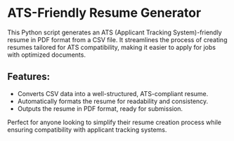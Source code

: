 # ATS-Friendly Resume Generator

This Python script generates an ATS (Applicant Tracking System)-friendly resume in PDF format from a CSV file. It streamlines the process of creating resumes tailored for ATS compatibility, making it easier to apply for jobs with optimized documents.

## Features:
- Converts CSV data into a well-structured, ATS-compliant resume.
- Automatically formats the resume for readability and consistency.
- Outputs the resume in PDF format, ready for submission.

Perfect for anyone looking to simplify their resume creation process while ensuring compatibility with applicant tracking systems.
